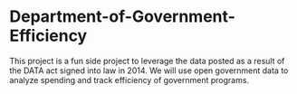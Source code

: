 # Department-of-Government-Efficiency
This project is a fun side project to leverage the data posted as a result of the DATA act signed into law in 2014. We will use open government data to analyze spending and track efficiency of government programs. 
